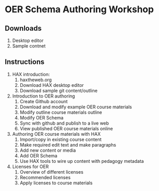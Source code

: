 # OER Schema Authoring Workshop

## Downloads

1. Desktop editor
2. Sample contnet

## Instructions

1. HAX introduction:
   1. haxtheweb.org
   2. Download HAX desktop editor
   3. Download sample git content/outline
2. Introduction to OER authoring
   1. Create Github account
   2. Download and modify example OER course materials
   3. Modify outline course materials outline
   4. Modify OER Schema
   5. Sync with github and publish to a live web
   6. View published OER course materials online
3. Authoring OER course materials with HAX
   1. Import/copy in existing course content
   2. Make required edit text and make paragraphs
   3. Add new content or media
   4. Add OER Schema
   5. Use HAX tools to wire up content with pedagogy metadata
4. Licenses for OER
   1. Overview of different licenses
   2. Recommended licenses
   3. Apply licenses to course materials
